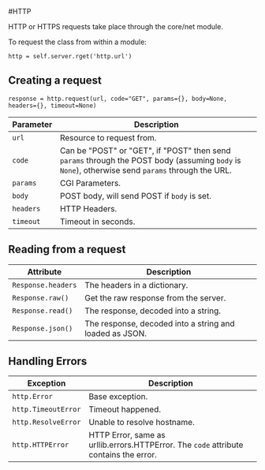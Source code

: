 #HTTP

HTTP or HTTPS requests take place through the core/net module.

To request the class from within a module:

`http = self.server.rget('http.url')`

## Creating a request

`response = http.request(url, code="GET", params={}, body=None, headers={}, timeout=None)`

| Parameter | Description |
| ---- | ---- |
| `url` | Resource to request from. |
| `code` | Can be "POST" or "GET", if "POST" then send `params` through the POST body (assuming `body` is `None`), otherwise send `params` through the URL. |
| `params` | CGI Parameters. |
| `body` | POST body, will send POST if `body` is set. |
| `headers` | HTTP Headers. |
| `timeout` | Timeout in seconds. |

## Reading from a request

| Attribute | Description |
| ---- | ---- |
| `Response.headers` | The headers in a dictionary. |
| `Response.raw()` | Get the raw response from the server. |
| `Response.read()` | The response, decoded into a string. |
| `Response.json()` | The response, decoded into a string and loaded as JSON. |

## Handling Errors

| Exception | Description |
| ---- | ---- |
| `http.Error` | Base exception. |
| `http.TimeoutError` | Timeout happened. |
| `http.ResolveError` | Unable to resolve hostname. |
| `http.HTTPError` | HTTP Error, same as urllib.errors.HTTPError. The `code` attribute contains the error.|

